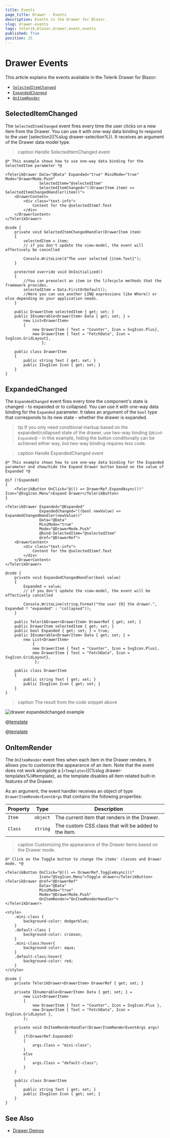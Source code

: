 ```yaml
---
title: Events
page_title: Drawer - Events
description: Events in the Drawer for Blazor.
slug: drawer-events
tags: telerik,blazor,drawer,event,events
published: True
position: 25
---
```


# Drawer Events

This article explains the events available in the Telerik Drawer for Blazor:

* [`SelectedItemChanged`](#selecteditemchanged)
* [`ExpandedChanged`](#expandedchanged)
* [`OnItemRender`](#onitemrender)


## SelectedItemChanged

The `SelectedItemChanged` event fires every time the user clicks on a new item from the Drawer. You can use it with one-way data binding to respond to the user [selection]({%slug drawer-selection%}). It receives an argument of the Drawer data model type.

>caption Handle SelectedItemChanged event

````RAZOR
@* This example shows how to use one-way data binding for the SelectedItem parameter *@

<TelerikDrawer Data="@Data" Expanded="true" MiniMode="true" Mode="DrawerMode.Push"
               SelectedItem="@selectedItem"
               SelectedItemChanged="((DrawerItem item) => SelectedItemChangedHandler(item))">
    <DrawerContent>
        <div class="text-info">
            Content for the @selectedItem?.Text
        </div>
    </DrawerContent>
</TelerikDrawer>

@code {
    private void SelectedItemChangedHandler(DrawerItem item)
    {
        selectedItem = item;
        // if you don't update the view-model, the event will effectively be cancelled

        Console.WriteLine($"The user selected {item.Text}");
    }

    protected override void OnInitialized()
    {
        //You can preselect an item in the lifecycle methods that the framework provides.
        selectedItem = Data.FirstOrDefault();
        //Here you can use another LINQ expressions like Where() or else depending on your application needs.
    }

    public DrawerItem selectedItem { get; set; }
    public IEnumerable<DrawerItem> Data { get; set; } =
        new List<DrawerItem>
        {
            new DrawerItem { Text = "Counter", Icon = SvgIcon.Plus},
            new DrawerItem { Text = "FetchData", Icon = SvgIcon.GridLayout},
                };

    public class DrawerItem
    {
        public string Text { get; set; }
        public ISvgIcon Icon { get; set; }
    }
}
````


## ExpandedChanged

The `ExpandedChanged` event fires every time the component's state is changed - to expanded or to collapsed. You can use it with one-way data binding for the `Expanded` parameter. It takes an argument of the `bool` type that corresponds to its new state - whether the drawer is expanded.

>tip If you only need conditional markup based on the expanded/collapsed state of the drawer, use two-way binding (`@bind-Expanded`) - in this example, hiding the button conditionally can be achieved either way, but two-way binding requires less code.

>caption Handle ExpandedChanged event

````RAZOR
@* This example shows how to use one-way data binding for the Expanded parameter and show/hide the Expand Drawer button based on the value of Expanded *@

@if (!Expanded)
{
    <TelerikButton OnClick="@(() => DrawerRef.ExpandAsync())" Icon="@SvgIcon.Menu">Expand Drawer</TelerikButton>
}

<TelerikDrawer Expanded="@Expanded"
               ExpandedChanged="((bool newValue) => ExpandedChangedHandler(newValue))"
               Data="@Data"
               MiniMode="true"
               Mode="@DrawerMode.Push"
               @bind-SelectedItem="@selectedItem"
               @ref="@DrawerRef">
    <DrawerContent>
        <div class="text-info">
            Content for the @selectedItem?.Text
        </div>
    </DrawerContent>
</TelerikDrawer>

@code {
    private void ExpandedChangedHandler(bool value)
    {
        Expanded = value;
        // if you don't update the view-model, the event will be effectively cancelled

        Console.WriteLine(string.Format("the user {0} the drawer.", Expanded ? "expanded" : "collapsed"));
    }

    public TelerikDrawer<DrawerItem> DrawerRef { get; set; }
    public DrawerItem selectedItem { get; set; }
    public bool Expanded { get; set; } = true;
    public IEnumerable<DrawerItem> Data { get; set; } =
        new List<DrawerItem>
            {
            new DrawerItem { Text = "Counter", Icon = SvgIcon.Plus},
            new DrawerItem { Text = "FetchData", Icon = SvgIcon.GridLayout},
             };

    public class DrawerItem
    {
        public string Text { get; set; }
        public ISvgIcon Icon { get; set; }
    }
}
````
>caption The result from the code snippet above

![drawer expandedchanged example](images/drawer-expandedchanged-example.gif)

@[template](/_contentTemplates/common/general-info.md#event-callback-can-be-async)

@[template](/_contentTemplates/common/issues-and-warnings.md#valuechanged-lambda-required)

## OnItemRender

The `OnItemRender` event fires when each item in the Drawer renders. It allows you to customize the appearance of an item. Note that the event does not work alongside a [`<Template>`]({%slug drawer-templates%}#template), as the template disables all item related built-in features of the Drawer.

As an argument, the event handler receives an object of type `DrawerItemRenderEventArgs` that contains the following properties: 

| Property | Type | Description |
| --- | --- | --- |
| `Item` | `object` | The current item that renders in the Drawer. |
| `Class` | `string` | The custom CSS class that will be added to the item. |

>caption Customizing the appearance of the Drawer items based on the Drawer mode.

````RAZOR
@* Click on the Toggle button to change the items' classes and Drawer mode. *@

<TelerikButton OnClick="@(() => DrawerRef.ToggleAsync())"
               Icon="@SvgIcon.Menu">Toggle drawer</TelerikButton>
<TelerikDrawer @ref="@DrawerRef"
               Data="@Data"
               MiniMode="true"
               Mode="@DrawerMode.Push"
               OnItemRender="OnItemRenderHandler">
</TelerikDrawer>

<style>
    .mini-class {
        background-color: dodgerblue;
    }
    .default-class {
        background-color: crimson;
    }
    .mini-class:hover{
        background-color: aqua;
    }
    .default-class:hover{
        background-color: red;
    }
</style>

@code {
    private TelerikDrawer<DrawerItem> DrawerRef { get; set; }

    private IEnumerable<DrawerItem> Data { get; set; } =
        new List<DrawerItem>
        {
            new DrawerItem { Text = "Counter", Icon = SvgIcon.Plus },
            new DrawerItem { Text = "FetchData", Icon = SvgIcon.GridLayout },
        };

    private void OnItemRenderHandler(DrawerItemRenderEventArgs args)
    {
        if(DrawerRef.Expanded)
        {
            args.Class = "mini-class";
        }
        else
        {
            args.Class = "default-class";    
        }
    }

    public class DrawerItem
    {
        public string Text { get; set; }
        public ISvgIcon Icon { get; set; }
    }
}
````

## See Also

* [Drawer Demos](https://demos.telerik.com/blazor-ui/drawer/overview)
